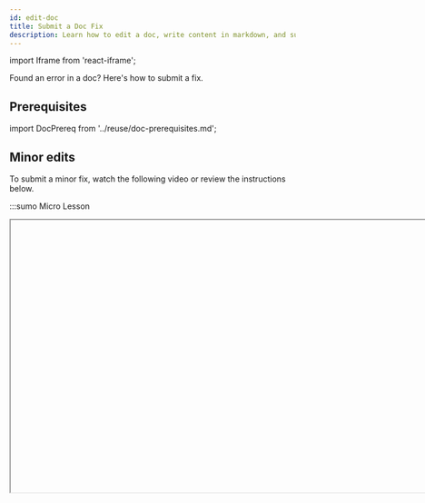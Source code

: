 ```yaml
---
id: edit-doc
title: Submit a Doc Fix
description: Learn how to edit a doc, write content in markdown, and submit your changes to our repo.
---
```


import Iframe from 'react-iframe';

Found an error in a doc? Here's how to submit a fix.

## Prerequisites

import DocPrereq from '../reuse/doc-prerequisites.md';

<DocPrereq/>

## Minor edits

To submit a minor fix, watch the following video or review the instructions below.

:::sumo Micro Lesson

<Iframe url="https://www.youtube.com/embed/2ONgNj8pNLY?rel=0"
        width="854px"
        height="480px"
        id="myId"
        className="video-container"
        display="initial"
        position="relative"
        allow="accelerometer; autoplay=1; clipboard-write; encrypted-media; gyroscope; picture-in-picture"
        allowfullscreen
        />

:::

1. Scroll to the bottom of that doc and click the **Edit this page** link. This will open your selected doc in **Edit file** mode on our GitHub repo website.
1. Click **Fork this repository** to continue.
1. Apply your edits to the file.
1. Scroll down beneath the doc, enter a brief summary of your changes in the description field, then click **Commit changes**.
1. In the **Propose changes** dialog, enter a description of your change, enter a new name for your branch if desired, and click **Propose Change**.

This will fork and submit changes to the Docs Team for review.


## Major edits

To submit more extensive edits, we recommend forking our repo, making changes in a new branch, and submitting a PR for review.

Feel free to reach out to the Docs Team to discuss. We're happy to work with you on the project and talk through rewriting content, changing flow, adding a new topic or section, and deprecating content.

### Step 1: Fork the repository

1. Fork the [Sumo Docs repository](https://github.com/SumoLogic/sumologic-documentation). Remember to sync your fork and update branches as needed.
   :::tip GitHub tips
   * [How to fork a repo](https://help.github.com/articles/fork-a-repo/)
   * [How to sync your fork with branches](https://help.github.com/articles/syncing-a-fork/)
   :::
1. Review our [README](https://github.com/SumoLogic/sumologic-documentation#readme) documentation guidelines.
1. Create a new branch from your forked repo using a name that best describes the work or references a GitHub issue number. For example: `<your initials>-apps-gitlab`.

### Step 2: Edit your doc

In your new branch, edit the doc markdown file. See our [Style Guide](/docs/contributing/style-guide) to learn how to style content, add code snippets, import multimedia, and more. Doc body text content is written in GitHub-flavored markdown, with some customizations.

:::tip Recommended authoring tools

<details>
<summary>If you're new to GitHub and/or writing Markdown, we recommend using the following apps (click to expand):</summary>

* [GitHub Desktop](https://desktop.github.com/): Easy-to-use interface to update your local machine clone, create branches, push to GitHub, and more.
* [VS Code](https://code.visualstudio.com/): Development application to open the repo, edit and create files, and preview pages as you write. We recommend the following extensions:
   * Markdown All in One
   * Markdown Preview GitHub Styling
   * Markdown Preview Enhanced
   * Markdown Preview Mermaid Support and Mermaid Markdown Syntax Highlighting for charts and graphs
* [iTerm2](https://iterm2.com/) - Terminal application for macOS. You can also install [Oh My Zsh](https://ohmyz.sh/) for theming.

</details>
:::

### Step 3: Preview your changes

Next, you'll build and deploy a local instance of the Sumo Logic Docusaurus site.

Our site is built using Docusaurus, a static site generator, which builds your site as simple static HTML, JavaScript, and CSS files. To view our install installment requirements and preview your build, see [Building Locally](https://github.com/SumoLogic/sumologic-documentation#building-locally) in our README.

We use Yarn for all installs and builds. Never use NPM commands for installing or updating packages.

### Step 4: Submit your request

1. Commit your changes to the branch with a meaningful message.<br/>![pull request](/img/contributing/commit.png) Use descriptive commit messages (and issue or ticket numbers, if applicable) detailing the content updates you are entering for content. One-line messages are fine for small changes, but bigger changes should look like this:
    ```bash
    $ git commit -m "A brief summary of the commit
    >
    > A paragraph describing what changed and its impact."
    ```
1. Set permissions to allow maintainers to edit and update the PR ([learn more](https://docs.github.com/en/github/collaborating-with-issues-and-pull-requests/allowing-changes-to-a-pull-request-branch-created-from-a-fork)).
1. Push your branch to the forked repo.
1. Visit [GitHub](https://github.com/SumoLogic/sumologic-documentation) after pushing your branch. If you see an option to **Compare & pull request** for your branch, click this.<br/>![compare](/img/contributing/compare-pr.png)
   * If you do not see it, create a new [PR](https://github.com/SumoLogic/sumologic-documentation/compare).
      1. Select `main` for the base branch. This is the branch all staging and production content builds from.
      1. Select your branch for the **compare**.
      1. Click **Create Pull Request**.
1. On the Pull Request page, enter the following:
   * Make sure the **base** branch is `main` and **compare** branch is the one you pushed.
   * Enter a title for the PR.
   * If applicable, add issue number from Jira or similar program.
   * Describe your updates.
   * Apply a [label](https://github.com/SumoLogic/sumologic-documentation/wiki#github-labels) that best describes your contribution.
1. [Optional]: For urgent, high-priority PRs (for example, doc edits tied to a GA release happening within 24 hours):
   1. Add the GA release date to the title. For example, `AWS Integration release (GA: Jan 1, 2023)`.
   1. From the labels list, select the `hot🔥` label, signifying it's an extremely urgent PR.
   1. For internal Sumos only: after completion of all GitHub checks, send your PR link to the `#doc-int` and `#open-source` Slack channels for review.
1. Click **Create pull request**.<br/> ![pull request](/img/contributing/pull-request.png)
1. First-time contributors will be prompted in a comment to sign our Contributor License Agreement. We allow individual contributions and contributions made on behalf of companies.<br/> ![CLA bot](/img/contributing/clabot.png)


## What happens next?

Docs Team members will review contributions, provide feedback, and approve. When approved, the Docs Team will merge and update staging. Updates to production will be handled by the Docs Team.


<!--
#### Pull Request Submission Guidelines

We currently cut branches from <code>main</code> for accepting documentation. As our processes refine and work expands, we may use the [Gitflow Workflow](https://www.atlassian.com/git/tutorials/comparing-workflows/gitflow-workflow) for development content.

As PRs are merged to the main branch by the Sumo Logic Docs Team, the content builds and deploys to a staging site. This can be reviewed and tested thoroughly on a server, rather than a local.

When all content is tested and ready for live, a Sumo Logic Docs Team member can tag a release to build and deploy to Production. This site is live to the world to search, use, and read to learn Sumo Logic.
-->

## Submit a GitHub Issue

Short on time? You can report a bug or request more information by [submitting a GitHub Issue](https://github.com/SumoLogic/sumologic-documentation/issues/new/choose) to our repository. Enter as much information as you can, including content corrections, steps to reproduce, command/code updates, clarifying questions, and recommended fixes.

Before submitting an issue, you can browse our [existing GitHub issues](https://github.com/SumoLogic/sumologic-documentation/issues) to see if someone has already reported it, and join the discussion via comments.
